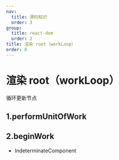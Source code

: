 ```yaml
---
nav:
  title: 源码知识
  order: 3
group:
  title: react-dom
  order: 2
title: 渲染 root（workLoop）
order: 8
---
```


# 渲染 root（workLoop）

循环更新节点

## 1.performUnitOfWork

## 2.beginWork

- IndeterminateComponent
